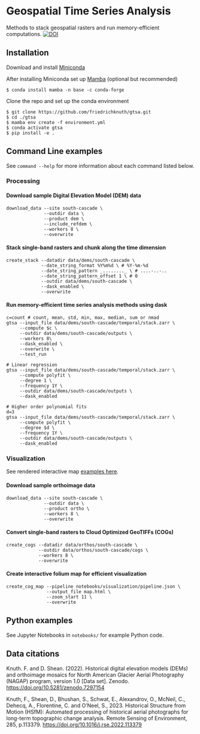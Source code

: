 # Geospatial Time Series Analysis
Methods to stack geospatial rasters and run memory-efficient computations. [![DOI](https://zenodo.org/badge/505980033.svg)](https://zenodo.org/badge/latestdoi/505980033)


## Installation

Download and install [Miniconda](https://docs.conda.io/en/latest/miniconda.html)  

After installing Miniconda set up [Mamba](https://mamba.readthedocs.io/en/latest/installation.html) (optional but recommended)
```
$ conda install mamba -n base -c conda-forge
```
Clone the repo and set up the conda environment  

```
$ git clone https://github.com/friedrichknuth/gtsa.git
$ cd ./gtsa
$ mamba env create -f environment.yml
$ conda activate gtsa
$ pip install -e .
```

## Command Line examples

See `command --help` for more information about each command listed below.

### Processing

#### Download sample Digital Elevation Model (DEM) data
```
download_data --site south-cascade \
              --outdir data \
              --product dem \
              --include_refdem \
              --workers 8 \
              --overwrite        
```

#### Stack single-band rasters and chunk along the time dimension
```
create_stack --datadir data/dems/south-cascade \
             --date_string_format %Y%m%d \ # %Y-%m-%d
             --date_string_pattern _........_ \ # ....-..-..
             --date_string_pattern_offset 1 \ # 0
             --outdir data/dems/south-cascade \
             --dask_enabled \
             --overwrite
```

#### Run memory-efficient time series analysis methods using dask

```
c=count # count, mean, std, min, max, median, sum or nmad
gtsa --input_file data/dems/south-cascade/temporal/stack.zarr \
     --compute $c \
     --outdir data/dems/south-cascade/outputs \
     --workers 8\
     --dask_enabled \
     --overwrite \ 
     --test_run

# Linear regression
gtsa --input_file data/dems/south-cascade/temporal/stack.zarr \
     --compute polyfit \
     --degree 1 \
     --frequency 1Y \
     --outdir data/dems/south-cascade/outputs \
     --dask_enabled

# Higher order polynomial fits
d=3 
gtsa --input_file data/dems/south-cascade/temporal/stack.zarr \
     --compute polyfit \
     --degree $d \
     --frequency 1Y \
     --outdir data/dems/south-cascade/outputs \
     --dask_enabled
```

### Visualization

See rendered interactive map [examples here](https://nbviewer.org/github/friedrichknuth/gtsa/blob/main/notebooks/visualization/02_create_cog_map.ipynb). 

#### Download sample orthoimage data
```
download_data --site south-cascade \
              --outdir data \
              --product ortho \
              --workers 8 \
              --overwrite        
```

#### Convert single-band rasters to Cloud Optimized GeoTIFFs (COGs)
```
create_cogs --datadir data/orthos/south-cascade \
            --outdir data/orthos/south-cascade/cogs \
            --workers 8 \
            --overwrite
```

#### Create interactive folium map for efficient visualization
```
create_cog_map --pipeline notebooks/visualization/pipeline.json \
               --output_file map.html \
               --zoom_start 11 \ 
               --overwrite
```

## Python examples
See Jupyter Notebooks in `notebooks/` for example Python code.

## Data citations

Knuth. F. and D. Shean. (2022). Historical digital elevation models (DEMs) and orthoimage mosaics for North American Glacier Aerial Photography (NAGAP) program, version 1.0 [Data set]. Zenodo. https://doi.org/10.5281/zenodo.7297154 

Knuth, F., Shean, D., Bhushan, S., Schwat, E., Alexandrov, O., McNeil, C., Dehecq, A., Florentine, C. and O’Neel, S., 2023. Historical Structure from Motion (HSfM): Automated processing of historical aerial photographs for long-term topographic change analysis. Remote Sensing of Environment, 285, p.113379. https://doi.org/10.1016/j.rse.2022.113379 

